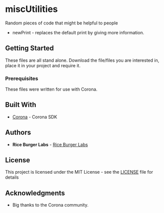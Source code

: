 # miscUtilities
Random pieces of code that might be helpful to people

 - newPrint - replaces the default print by giving more information.

## Getting Started

These files are all stand alone.  Download the file/files you are interested in, place it in your project and require it.

### Prerequisites

These files were written for use with Corona.  

## Built With
* [Corona](https://coronalabs.com/) - Corona SDK

## Authors

* **Rice Burger Labs** - [Rice Burger Labs](http://www.riceburgerlabs.com)

## License

This project is licensed under the MIT License - see the [LICENSE](LICENSE) file for details

## Acknowledgments
* Big thanks to the Corona community.
<!--stackedit_data:
eyJoaXN0b3J5IjpbLTEyOTQwMzU3MDBdfQ==
-->